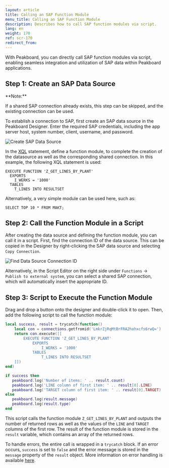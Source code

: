 ```yaml
---
layout: article
title: Calling an SAP Function Module
menu_title: Calling an SAP Function Module
description: Describes how to call SAP function modules via script.
lang: en
weight: 170
ref: scr-170
redirect_from:
---
```


With Peakboard, you can directly call SAP function modules via script, enabling seamless integration and utilization of SAP data within Peakboard applications.

## Step 1: Create an SAP Data Source
<div class="box-tip" markdown="1">
**Note:**

If a shared SAP connection already exists, this step can be skipped, and the existing connection can be used.
</div>

To establish a connection to SAP, first create an SAP data source in the Peakboard Designer. Enter the required SAP credentials, including the app server host, system number, client, username, and password.

![Create SAP Data Source](/assets/images/scripting/Scripting_Beispiele/sap/en-create-sap-datasource.png)

In the [XQL](https://help.peakboard.com/data_sources/SAP/de-xql.html) statement, define a function module, to complete the creation of the datasource as well as the corresponding shared connection. In this example, the following XQL statement is used:

```abap
EXECUTE FUNCTION 'Z_GET_LINES_BY_PLANT'
  EXPORTS
    I_WERKS = '1000'
  TABLES
    T_LINES INTO RESULTSET
```

Alternatively, a very simple module can be used here, such as:

```abap
SELECT TOP 10 * FROM MAKT;
```

## Step 2: Call the Function Module in a Script
After creating the data source and defining the function module, you can call it in a script. First, find the connection ID of the data source. This can be copied in the Designer by right-clicking the SAP data source and selecting `Copy Connection`.

![Find Data Source Connection ID](/assets/images/scripting/Scripting_Beispiele/sap/copy-connection-id.png)

Alternatively, in the Script Editor on the right side under `Functions` -> `Publish to external system`, you can select a shared SAP connection, which will automatically insert the appropriate ID.

## Step 3: Script to Execute the Function Module
Drag and drop a button onto the designer and double-click it to open. Then, add the following script to call the function module:

```lua
local success, result = trycatch(function()
	local con = connections.getfromid('LmkrZjRqMtBrFRA2hohxcfs6rwQ=')
	return con.execute([[
		EXECUTE FUNCTION 'Z_GET_LINES_BY_PLANT'
  			EXPORTS
    			I_WERKS = '1000'
  			TABLES
    			T_LINES INTO RESULTSET
	]])
end)

if success then
   peakboard.log('Number of items: ' .. result.count)
   peakboard.log('LINE column of first item: ' .. result[0].LINE)
   peakboard.log('TARGET column of first item: ' .. result[0].TARGET)
else
   peakboard.log(result.message)
   peakboard.log(result.type)
end
```

This script calls the function module `Z_GET_LINES_BY_PLANT` and outputs the number of returned rows as well as the values of the `LINE` and `TARGET` columns of the first row. The result of the function module is stored in the `result` variable, which contains an array of the returned rows.

To handle errors, the entire call is wrapped in a `trycatch` block. If an error occurs, `success` is set to `false` and the error message is stored in the `message` property of the `result` object. More information on error handling is available [here](https://help.peakboard.com/scripting/Script%20Templates/en-error-handling.html).